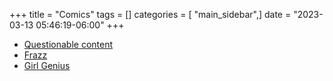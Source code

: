 +++
title = "Comics"
tags = []
categories = [ "main_sidebar",]
date = "2023-03-13 05:46:19-06:00"
+++
- [Questionable content](http://questionablecontent.net/)
- [Frazz](http://comics.com/frazz/)
- [Girl Genius](http://www.girlgeniusonline.com/)
